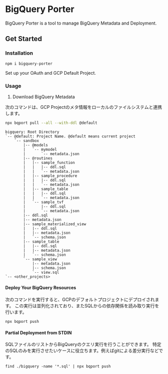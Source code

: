 # BigQuery Porter

BigQuery Porter is a tool to manage BigQuery Metadata and Deployment. 

## Get Started

### Installation

```
npm i bigquery-porter
```

Set up your OAuth and GCP Default Project.

### Usage

1. Download BigQuery Metadata

次のコマンドは、GCP Projectのメタ情報をローカルのファイルシステムと連携します。

```sh
npx bqport pull --all --with-ddl @default
```

```
bigquery: Root Directory
`-- @default: Project Name. @default means current project
    `-- sandbox
        |-- @models
        |   `-- mymodel
        |       `-- metadata.json
        |-- @routines
        |   |-- sample_function
        |   |   |-- ddl.sql
        |   |   `-- metadata.json
        |   |-- sample_procedure
        |   |   |-- ddl.sql
        |   |   `-- metadata.json
        |   |-- sample_table
        |   |   |-- ddl.sql
        |   |   `-- metadata.json
        |   `-- sample_tvf
        |       |-- ddl.sql
        |       `-- metadata.json
        |-- ddl.sql
        |-- metadata.json
        |-- sample_materialized_view
        |   |-- ddl.sql
        |   |-- metadata.json
        |   `-- schema.json
        |-- sample_table
        |   |-- ddl.sql
        |   |-- metadata.json
        |   `-- schema.json
        `-- sample_view
            |-- metadata.json
            |-- schema.json
            `-- view.sql
`-- <other_projects>
```

#### Deploy Your BigQuery Resources

次のコマンドを実行すると、GCPのデフォルトプロジェクトにデプロイされます。 この実行は並列化されており、またSQLからの依存関係を読み取り実行を行います。

```
npx bqport push
```

#### Partial Deployment from STDIN

SQLファイルのリストからBigQueryのクエリ実行を行うことができます。
特定のSQLのみを実行させたいケースに役立ちます。例えばgitによる差分実行などです。

```
find ./bigquery -name '*.sql' | npx bqport push
```
